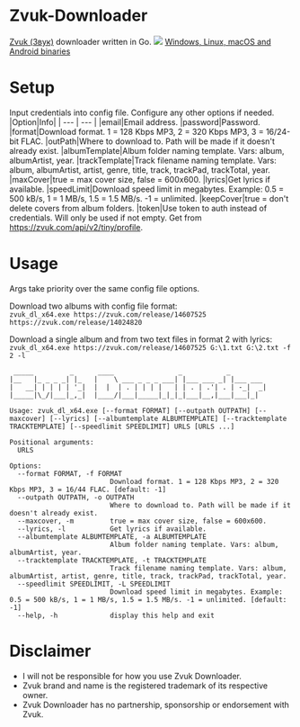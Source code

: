# Zvuk-Downloader
[Zvuk (Звук)](https://dereferer.me/?https://zvuk.com/) downloader written in Go.
![](https://i.imgur.com/N706D0w.png)
[Windows, Linux, macOS and Android binaries](https://github.com/Sorrow446/SberZvuk-Downloader/releases)

# Setup
Input credentials into config file.
Configure any other options if needed.
|Option|Info|
| --- | --- |
|email|Email address.
|password|Password.
|format|Download format. 1 = 128 Kbps MP3, 2 = 320 Kbps MP3, 3 = 16/24-bit FLAC.
|outPath|Where to download to. Path will be made if it doesn't already exist.
|albumTemplate|Album folder naming template. Vars: album, albumArtist, year.
|trackTemplate|Track filename naming template. Vars: album, albumArtist, artist, genre, title, track, trackPad, trackTotal, year.
|maxCover|true = max cover size, false = 600x600.
|lyrics|Get lyrics if available.
|speedLimit|Download speed limit in megabytes. Example: 0.5 = 500 kB/s, 1 = 1 MB/s, 1.5 = 1.5 MB/s. -1 = unlimited.
|keepCover|true = don't delete covers from album folders.
|token|Use token to auth instead of credentials. Will only be used if not empty. Get from https://zvuk.com/api/v2/tiny/profile.

# Usage
Args take priority over the same config file options.

Download two albums with config file format:   
`zvuk_dl_x64.exe https://zvuk.com/release/14607525 https://zvuk.com/release/14024820`

Download a single album and from two text files in format 2 with lyrics:   
`zvuk_dl_x64.exe https://zvuk.com/release/14607525 G:\1.txt G:\2.txt -f 2 -l`

```
 _____         _      ____                _           _
|__   |_ _ _ _| |_   |    \ ___ _ _ _ ___| |___ ___ _| |___ ___
|   __| | | | | '_|  |  |  | . | | | |   | | . | .'| . | -_|  _|
|_____|\_/|___|_,_|  |____/|___|_____|_|_|_|___|__,|___|___|_|

Usage: zvuk_dl_x64.exe [--format FORMAT] [--outpath OUTPATH] [--maxcover] [--lyrics] [--albumtemplate ALBUMTEMPLATE] [--tracktemplate TRACKTEMPLATE] [--speedlimit SPEEDLIMIT] URLS [URLS ...]

Positional arguments:
  URLS

Options:
  --format FORMAT, -f FORMAT
                         Download format. 1 = 128 Kbps MP3, 2 = 320 Kbps MP3, 3 = 16/44 FLAC. [default: -1]
  --outpath OUTPATH, -o OUTPATH
                         Where to download to. Path will be made if it doesn't already exist.
  --maxcover, -m         true = max cover size, false = 600x600.
  --lyrics, -l           Get lyrics if available.
  --albumtemplate ALBUMTEMPLATE, -a ALBUMTEMPLATE
                         Album folder naming template. Vars: album, albumArtist, year.
  --tracktemplate TRACKTEMPLATE, -t TRACKTEMPLATE
                         Track filename naming template. Vars: album, albumArtist, artist, genre, title, track, trackPad, trackTotal, year.
  --speedlimit SPEEDLIMIT, -L SPEEDLIMIT
                         Download speed limit in megabytes. Example: 0.5 = 500 kB/s, 1 = 1 MB/s, 1.5 = 1.5 MB/s. -1 = unlimited. [default: -1]
  --help, -h             display this help and exit
```
 
# Disclaimer
- I will not be responsible for how you use Zvuk Downloader.    
- Zvuk brand and name is the registered trademark of its respective owner.    
- Zvuk Downloader has no partnership, sponsorship or endorsement with Zvuk.
